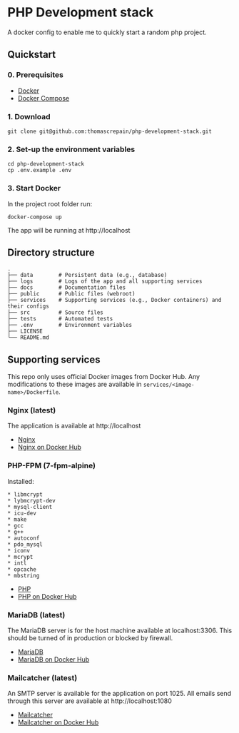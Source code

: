 # PHP Development stack
A docker config to enable me to quickly start a random php project. 

## Quickstart

### 0. Prerequisites

* [Docker](https://www.docker.com/products/overview)
* [Docker Compose](https://docs.docker.com/compose)

### 1. Download

```
git clone git@github.com:thomascrepain/php-development-stack.git
```

### 2. Set-up the environment variables

```
cd php-development-stack
cp .env.example .env
```

### 3. Start Docker

In the project root folder run:
```
docker-compose up
```

The app will be running at http://localhost

## Directory structure

    .
    ├── data        # Persistent data (e.g., database)
    ├── logs        # Logs of the app and all supporting services
    ├── docs        # Documentation files
    ├── public      # Public files (webroot)
    ├── services    # Supporting services (e.g., Docker containers) and their configs
    ├── src         # Source files
    ├── tests       # Automated tests
    ├── .env        # Environment variables 
    ├── LICENSE
    └── README.md

## Supporting services

This repo only uses official Docker images from Docker Hub. Any modifications to these images are available in `services/<image-name>/Dockerfile`.

### Nginx (latest)

The application is available at http://localhost

* [Nginx](https://www.nginx.com)
* [Nginx on Docker Hub](https://hub.docker.com/_/nginx/)

### PHP-FPM (7-fpm-alpine)

Installed:
```
* libmcrypt
* lybmcrypt-dev
* mysql-client
* icu-dev
* make
* gcc
* g++
* autoconf
* pdo_mysql
* iconv
* mcrypt
* intl
* opcache
* mbstring
```

* [PHP](http://php.net/)
* [PHP on Docker Hub](https://hub.docker.com/_/php/)

### MariaDB (latest)

The MariaDB server is for the host machine available at localhost:3306. This should be turned of in production or blocked by firewall.

* [MariaDB](https://mariadb.org/)
* [MariaDB on Docker Hub](https://hub.docker.com/_/mariadb/)

### Mailcatcher (latest)

An SMTP server is available for the application on port 1025. All emails send through this server are available at http://localhost:1080

* [Mailcatcher](https://mailcatcher.me/)
* [Mailcatcher on Docker Hub](https://hub.docker.com/r/sj26/mailcatcher/)

